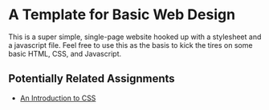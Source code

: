 # A Template for Basic Web Design

This is a super simple, single-page website hooked up with a stylesheet and a javascript file. Feel free to use this as the basis to kick the tires on some basic HTML, CSS, and Javascript.

## Potentially Related Assignments

* [An Introduction to CSS](https://gist.github.com/stevekinney/4751517)